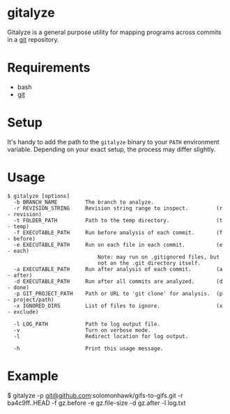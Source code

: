 # gitalyze

Gitalyze is a general purpose utility for mapping programs across commits in a [git](https://git-scm.com/) repository.

# Requirements

- bash
- [git](https://git-scm.com/)

# Setup

It's handy to add the path to the `gitalyze` binary to your `PATH` environment variable. Depending on your exact setup, the process may differ slightly.

# Usage

    $ gitalyze [options]
      -b BRANCH_NAME         The branch to analyze.
      -r REVISION_STRING     Revision string range to inspect.         (r - revision)
      -t FOLDER_PATH         Path to the temp directory.               (t - temp)
      -f EXECUTABLE_PATH     Run before analysis of each commit.       (f - before)
      -e EXECUTABLE_PATH     Run on each file in each commit.          (e - each)
                                 Note: may run on .gitignored files, but
                                 not on the .git directory itself.
      -a EXECUTABLE_PATH     Run after analysis of each commit.        (a - after)
      -d EXECUTABLE_PATH     Run after all commits are analyzed.       (d - done)
      -p GIT_PROJECT_PATH    Path or URL to 'git clone' for analysis.  (p - project/path)
      -x IGNORED_DIRS        List of files to ignore.                  (x - exclude)

      -l LOG_PATH            Path to log output file.
      -v                     Turn on verbose mode.
      -l                     Redirect location for log output.

      -h                     Print this usage message.

# Example

  $ gitalyze -p git@github.com:solomonhawk/gifs-to-gifs.git -r ba4c9ff..HEAD -f gz.before -e gz.file-size -d gz.after -l log.txt
